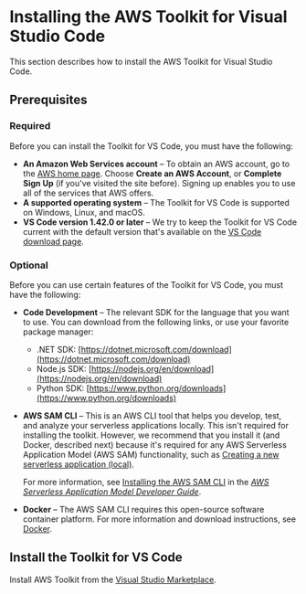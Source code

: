 # Installing the AWS Toolkit for Visual Studio Code<a name="setup-toolkit"></a>

This section describes how to install the AWS Toolkit for Visual Studio Code\.

## Prerequisites<a name="setup-prereq"></a>

### Required<a name="setup-prereq-req"></a>

Before you can install the Toolkit for VS Code, you must have the following:
+ **An Amazon Web Services account** – To obtain an AWS account, go to the [AWS home page](https://aws.amazon.com/)\. Choose **Create an AWS Account**, or **Complete Sign Up** \(if you've visited the site before\)\. Signing up enables you to use all of the services that AWS offers\.
+ **A supported operating system** – The Toolkit for VS Code is supported on Windows, Linux, and macOS\.
+ **VS Code version 1\.42\.0 or later** – We try to keep the Toolkit for VS Code current with the default version that's available on the [VS Code download page](https://code.visualstudio.com/)\.

### Optional<a name="setup-prereq-opt"></a>

Before you can use certain features of the Toolkit for VS Code, you must have the following:
+ **Code Development** – The relevant SDK for the language that you want to use\. You can download from the following links, or use your favorite package manager:
  + \.NET SDK: [https://dotnet.microsoft.com/download](https://dotnet.microsoft.com/download)
  + Node\.js SDK: [https://nodejs.org/en/download](https://nodejs.org/en/download)
  + Python SDK: [https://www.python.org/downloads](https://www.python.org/downloads)
+ **AWS SAM CLI** – This is an AWS CLI tool that helps you develop, test, and analyze your serverless applications locally\. This isn't required for installing the toolkit\. However, we recommend that you install it \(and Docker, described next\) because it's required for any AWS Serverless Application Model \(AWS SAM\) functionality, such as [Creating a new serverless application \(local\)](serverless-apps.md#serverless-apps-create)\.

  For more information, see [Installing the AWS SAM CLI](https://docs.aws.amazon.com/serverless-application-model/latest/developerguide/serverless-sam-cli-install.html) in the *[AWS Serverless Application Model Developer Guide](https://docs.aws.amazon.com/serverless-application-model/latest/developerguide/what-is-sam.html)*\.
+ **Docker** – The AWS SAM CLI requires this open\-source software container platform\. For more information and download instructions, see [Docker](https://www.docker.com/)\. 

## Install the Toolkit for VS Code<a name="setup-install"></a>

Install AWS Toolkit from the [Visual Studio Marketplace](https://marketplace.visualstudio.com/items?itemName=AmazonWebServices.aws-toolkit-vscode).

